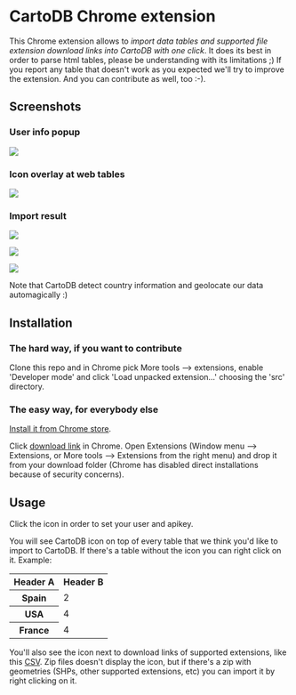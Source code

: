 # CartoDB Chrome extension

This Chrome extension allows to *import data tables and supported file extension download links into CartoDB with one click*. It does its best in order to parse html tables, please be understanding with its limitations ;) If you report any table that doesn't work as you expected we'll try to improve the extension. And you can contribute as well, too :-).

## Screenshots

### User info popup

![](https://raw.githubusercontent.com/juanignaciosl/cartodb-chrome-extension/master/screenshots/popup.png)

### Icon overlay at web tables

![](https://raw.githubusercontent.com/juanignaciosl/cartodb-chrome-extension/master/screenshots/table-example.png)

### Import result

![](https://raw.githubusercontent.com/juanignaciosl/cartodb-chrome-extension/master/screenshots/import-list.png)

![](https://raw.githubusercontent.com/juanignaciosl/cartodb-chrome-extension/master/screenshots/import-table.png)

![](https://raw.githubusercontent.com/juanignaciosl/cartodb-chrome-extension/master/screenshots/import-map.png)

Note that CartoDB detect country information and geolocate our data automagically :)

## Installation

### The hard way, if you want to contribute

Clone this repo and in Chrome pick More tools --> extensions, enable 'Developer mode' and click 'Load unpacked extension...' choosing the 'src' directory.

### The easy way, for everybody else

[Install it from Chrome store](https://chrome.google.com/webstore/detail/cartodb/jnldbjiacbadknjdlajdlccmebnlcdlm/related?hl=en-US&gl=ES).

Click <a href="https://github.com/juanignaciosl/cartodb-chrome-extension/raw/master/dist/latest/cartodb-chrome-extension.crx">download link</a> in Chrome. Open Extensions (Window menu --> Extensions, or More tools --> Extensions from the right menu) and drop it from your download folder (Chrome has disabled direct installations because of security concerns).

## Usage

Click the icon in order to set your user and apikey.

You will see CartoDB icon on top of every table that we think you'd like to import to CartoDB. If there's a table without the icon you can right click on it. Example: 
<table id="sample_table">
  <tr><th>Header A</th><th>Header B</th></tr>
  <tr><th>Spain</th><td>2</td></tr>
  <tr><th>USA</th><td>4</td></tr>
  <tr><th>France</th><td>4</td></tr>
</table>

You'll also see the icon next to download links of supported extensions, like this <a href="https://raw.githubusercontent.com/juanignaciosl/cartodb-chrome-extension/master/test/file.csv">CSV</a>. Zip files doesn't display the icon, but if there's a zip with geometries (SHPs, other supported extensions, etc) you can import it by right clicking on it.
